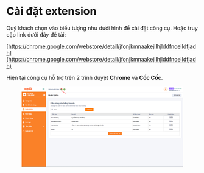 # Cài đặt extension

Quý khách chọn vào biểu tượng như dưới hình để cài đặt công cụ. Hoặc truy cập link dưới đây để tải:

[https://chrome.google.com/webstore/detail/jfonjkmnaakejllhjlddfnoelldfjadh](https://chrome.google.com/webstore/detail/jfonjkmnaakejllhjlddfnoelldfjadh)

Hiện tại công cụ hỗ trợ trên 2 trình duyệt **Chrome** và **Cốc Cốc**.&#x20;

<figure><img src="../../.gitbook/assets/image (3) (1).png" alt=""><figcaption></figcaption></figure>
